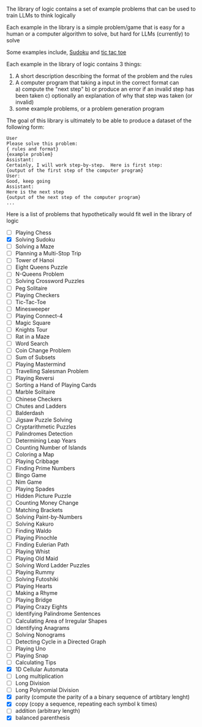 The library of logic contains a set of example problems that can be 
used to train LLMs to think logically

Each example in the library is a simple problem/game that is
easy for a human or a computer algorithm to solve, but hard for
LLMs (currently) to solve

Some examples include, [Sudoku](https://manifold.markets/Mira/will-a-prompt-that-enables-gpt4-to)
and [tic tac toe](https://www.reddit.com/r/ChatGPT/comments/11v3rqw/gpt_is_really_good_at_tic_tac_toe/)



Each example in the library of logic contains 3 things:
1) A short description describing the format of the problem and the rules
2) A computer program that taking a input in the correct format can  
 a) compute the "next step"
 b) or produce an error if an invalid step has been taken
 c) optionally an explanation of why that step was taken (or invalid)
3) some example problems, or a problem generation program

The goal of this library is ultimately to be able to produce a dataset of the following form:

```
User
Please solve this problem:
{ rules and format}
{example problem}
Assistant: 
Certainly, I will work step-by-step.  Here is first step:
{output of the first step of the computer program}
User:
Good, keep going
Assistant:
Here is the next step
{output of the next step of the computer program}
...
```


Here is a list of problems that hypothetically would fit well in the library of logic
- [ ] Playing Chess
- [x] Solving Sudoku
- [ ] Solving a Maze
- [ ] Planning a Multi-Stop Trip
- [ ] Tower of Hanoi
- [ ] Eight Queens Puzzle
- [ ] N-Queens Problem
- [ ] Solving Crossword Puzzles
- [ ] Peg Solitaire
- [ ] Playing Checkers
- [ ] Tic-Tac-Toe
- [ ] Minesweeper
- [ ] Playing Connect-4
- [ ] Magic Square
- [ ] Knights Tour
- [ ] Rat in a Maze
- [ ] Word Search
- [ ] Coin Change Problem
- [ ] Sum of Subsets
- [ ] Playing Mastermind
- [ ] Travelling Salesman Problem
- [ ] Playing Reversi
- [ ] Sorting a Hand of Playing Cards
- [ ] Marble Solitaire
- [ ] Chinese Checkers
- [ ] Chutes and Ladders
- [ ] Balderdash
- [ ] Jigsaw Puzzle Solving
- [ ] Cryptarithmetic Puzzles
- [ ] Palindromes Detection
- [ ] Determining Leap Years
- [ ] Counting Number of Islands
- [ ] Coloring a Map
- [ ] Playing Cribbage
- [ ] Finding Prime Numbers
- [ ] Bingo Game
- [ ] Nim Game
- [ ] Playing Spades
- [ ] Hidden Picture Puzzle
- [ ] Counting Money Change
- [ ] Matching Brackets
- [ ] Solving Paint-by-Numbers
- [ ] Solving Kakuro
- [ ] Finding Waldo
- [ ] Playing Pinochle
- [ ] Finding Eulerian Path
- [ ] Playing Whist
- [ ] Playing Old Maid
- [ ] Solving Word Ladder Puzzles
- [ ] Playing Rummy
- [ ] Solving Futoshiki
- [ ] Playing Hearts
- [ ] Making a Rhyme
- [ ] Playing Bridge
- [ ] Playing Crazy Eights
- [ ] Identifying Palindrome Sentences
- [ ] Calculating Area of Irregular Shapes
- [ ] Identifying Anagrams
- [ ] Solving Nonograms
- [ ] Detecting Cycle in a Directed Graph
- [ ] Playing Uno
- [ ] Playing Snap
- [ ] Calculating Tips
- [x] 1D Cellular Automata
- [ ] Long multiplication
- [ ] Long Division
- [ ] Long Polynomial Division
- [x] parity (compute the parity of a a binary sequence of artibtary lenght)
- [x] copy (copy a sequence, repeating each symbol k times)
- [ ] addition (arbitrary length)
- [x] balanced parenthesis
